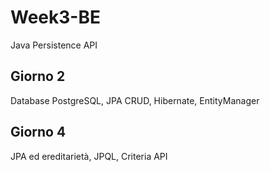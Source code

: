 # Week3-BE
Java Persistence API 

## Giorno 2
Database PostgreSQL, JPA CRUD, Hibernate, EntityManager

## Giorno 4
JPA ed ereditarietà, JPQL, Criteria API
